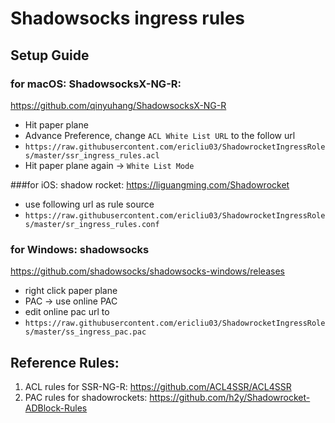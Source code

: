 # Shadowsocks ingress rules


## Setup Guide

### for macOS: ShadowsocksX-NG-R: 
https://github.com/qinyuhang/ShadowsocksX-NG-R
 - Hit paper plane 
 - Advance Preference, change `ACL White List URL` to the follow url
 - `https://raw.githubusercontent.com/ericliu03/ShadowrocketIngressRoles/master/ssr_ingress_rules.acl`
 - Hit paper plane again -> `White List Mode`

###for iOS: shadow rocket: 
https://liguangming.com/Shadowrocket
 - use following url as rule source
 - `https://raw.githubusercontent.com/ericliu03/ShadowrocketIngressRoles/master/sr_ingress_rules.conf`

### for Windows: shadowsocks
https://github.com/shadowsocks/shadowsocks-windows/releases
- right click paper plane
- PAC -> use online PAC
- edit online pac url to 
- `https://raw.githubusercontent.com/ericliu03/ShadowrocketIngressRoles/master/ss_ingress_pac.pac`


## Reference Rules:
1. ACL rules for SSR-NG-R: https://github.com/ACL4SSR/ACL4SSR
1. PAC rules for shadowrockets: https://github.com/h2y/Shadowrocket-ADBlock-Rules


